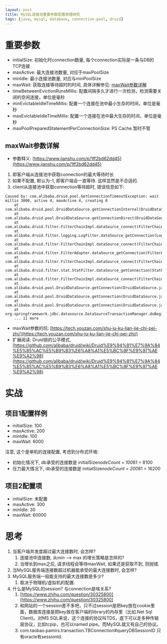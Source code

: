 ```yaml
---
layout: post
title: MySQL连接池重要参数配置原理研究 
tags: [java, mysql, database, connection-pool, druid]
---
```


# 重要参数
- initialSize: 初始化时connection数量, 每个connection实际是一条与DB的TCP连接
- maxActive: 最大连接池数量, 对应于maxPoolSize
- minIdle: 最小连接池数量, 对应与minPoolSize
- maxWait: 获取连接等待超时的时间, 具体详解参见: [maxWait参数详解](#maxwait参数详解)
- timeBetweenEvictionRunsMillis: 配置间隔多久才进行一次检测，检测需要关闭的空闲连接，单位是毫秒
- minEvictableIdleTimeMillis: 配置一个连接在池中最小生存的时间，单位是毫秒
- maxEvictableIdleTimeMillis:  配置一个连接在池中最大生存的时间，单位是毫秒
- maxPoolPreparedStatementPerConnectionSize: PS Cache.暂时不管

## maxWait参数详解

- 参数释义: [https://www.jianshu.com/p/1ff2bd62dd45](https://www.jianshu.com/p/1ff2bd62dd45)
1. 即客户端从连接池中获取connection的最大等待时长
1. 如果不配置, 默认为-1, 即客户端会一直等待. 这样显然是不合适的.
1. client从连接池中获取connection等待超时, 错误信息如下:
```
Caused by: com.alibaba.druid.pool.GetConnectionTimeoutException: wait millis 3000, active 4, maxActive 4, creating 0
    at com.alibaba.druid.pool.DruidDataSource.getConnectionInternal(DruidDataSource.java:1722)
    at com.alibaba.druid.pool.DruidDataSource.getConnectionDirect(DruidDataSource.java:1402)
    at com.alibaba.druid.filter.FilterChainImpl.dataSource_connect(FilterChainImpl.java:5059)
    at com.alibaba.druid.filter.logging.LogFilter.dataSource_getConnection(LogFilter.java:886)
    at com.alibaba.druid.filter.FilterChainImpl.dataSource_connect(FilterChainImpl.java:5055)
    at com.alibaba.druid.filter.FilterAdapter.dataSource_getConnection(FilterAdapter.java:2756)
    at com.alibaba.druid.filter.FilterChainImpl.dataSource_connect(FilterChainImpl.java:5055)
    at com.alibaba.druid.filter.stat.StatFilter.dataSource_getConnection(StatFilter.java:680)
    at com.alibaba.druid.filter.FilterChainImpl.dataSource_connect(FilterChainImpl.java:5055)
    at com.alibaba.druid.pool.DruidDataSource.getConnection(DruidDataSource.java:1380)
    at com.alibaba.druid.pool.DruidDataSource.getConnection(DruidDataSource.java:1372)
    at com.alibaba.druid.pool.DruidDataSource.getConnection(DruidDataSource.java:109)
    at org.springframework.jdbc.datasource.DataSourceTransactionManager.doBegin(DataSourceTransactionManager.java:262)
    ... 11 more
```

- maxWait参数的坑: [https://tech.youzan.com/shu-ju-ku-lian-jie-chi-pei-zhi/](https://tech.youzan.com/shu-ju-ku-lian-jie-chi-pei-zhi/)
- 扩展阅读: Druid锁的公平模式, [https://github.com/alibaba/druid/wiki/Druid%E9%94%81%E7%9A%84%E5%85%AC%E5%B9%B3%E6%A8%A1%E5%BC%8F%E9%97%AE%E9%A2%98](https://github.com/alibaba/druid/wiki/Druid%E9%94%81%E7%9A%84%E5%85%AC%E5%B9%B3%E6%A8%A1%E5%BC%8F%E9%97%AE%E9%A2%98)

# 实战
## 项目1配置样例

- initialSize: 100
- maxActive: 200
- minIdle: 100
- maxWait: 6000

注意, 这个是单机的连接配置, 考虑到分布式环境:

- 初始化情况下, db承受的连接数是 initialSize*nodeCount = 100*81 = 8100
- 压力最大情况下, db承受的连接数是 initialSize*nodeCount = 200*81 = 16200


## 项目2配置项

- initialSize: 未配置
- maxActive: 300
- minIdle: 30
- maxWait: 60000

# 思考

1. 当客户端并发度超过最大连接数时, 会怎样?
    1. 连接池中连接数, 从min --> max 的增长策略是怎样的?
    2. 当增长到max之后, 请求线程会等待maxWait, 如果还是获取不到, 则抛错.
2. 当MySQL服务端连接数超过机器能承受的最大连接数时, 会怎样?
3. MySQL服务端一般能支持的最大连接数是多少?
    1. 取决于物理机/虚拟机的配置.
4. 什么是MySQL的session? 与connection是啥关系?
    1. [https://www.zhihu.com/question/30325800](https://www.zhihu.com/question/30325800)
    2. 和网站的一个session差不多吧，只不过session是把key放在cookie里面，数据库连接是把key放在客户端的library的内存里（比如.Net Sql Client)。对MS SQL来说，这个连接的协议叫TDS，底下可以走多种传输层协议，比如tcpip，也可以named pipe。而MySQL就又有自己的协议。
    3. com.taobao.pamirs.transaction.TBConnection#queryDBSessionID 只有oracle有sessionId. 

